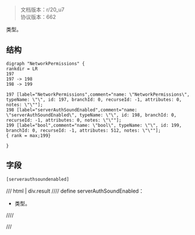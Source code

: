 # <!-- md:samp NetworkPermissions -->

> 文档版本：r/20_u7<br/>协议版本：662

<!-- md:samp NetworkPermissions -->类型。

## 结构

```viz
digraph "NetworkPermissions" {
rankdir = LR
197
197 -> 198
198 -> 199

197 [label="NetworkPermissions",comment="name: \"NetworkPermissions\", typeName: \"\", id: 197, branchId: 0, recurseId: -1, attributes: 0, notes: \"\""];
198 [label="serverAuthSoundEnabled",comment="name: \"serverAuthSoundEnabled\", typeName: \"\", id: 198, branchId: 0, recurseId: -1, attributes: 0, notes: \"\""];
199 [label="bool",comment="name: \"bool\", typeName: \"\", id: 199, branchId: 0, recurseId: -1, attributes: 512, notes: \"\""];
{ rank = max;199}

}

```

## 字段

```title='NetworkPermissions'
[serverauthsoundenabled]
```

/// html | div.result
//// define
serverAuthSoundEnabled：<!-- md:samp bool -->

- <!-- md:samp bool -->类型。


////

///

